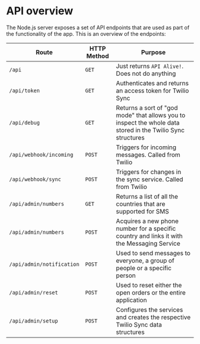 # API overview

The Node.js server exposes a set of API endpoints that are used as part of the functionality of the app. This is an overview of the endpoints:

| Route | HTTP Method | Purpose |
| ----- | ----------- | ------- |
| `/api` | `GET` | Just returns `API Alive!`. Does not do anything |
| `/api/token` | `GET` | Authenticates and returns an access token for Twilio Sync |
| `/api/debug` | `GET` | Returns a sort of "god mode" that allows you to inspect the whole data stored in the Twilio Sync structures |
| `/api/webhook/incoming` | `POST` | Triggers for incoming messages. Called from Twilio |
| `/api/webhook/sync` | `POST` | Triggers for changes in the sync service. Called from Twilio |
| `/api/admin/numbers` | `GET` | Returns a list of all the countries that are supported for SMS |
| `/api/admin/numbers` | `POST` | Acquires a new phone number for a specific country and links it with the Messaging Service |
| `/api/admin/notification` | `POST` | Used to send messages to everyone, a group of people or a specific person |
| `/api/admin/reset` | `POST` | Used to reset either the open orders or the entire application |
| `/api/admin/setup` | `POST` | Configures the services and creates the respective Twilio Sync data structures |